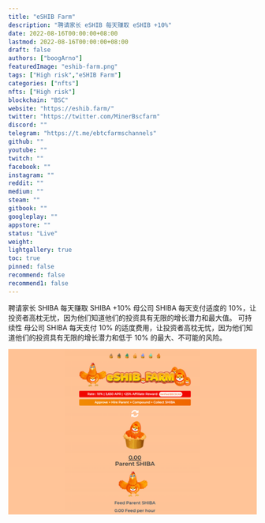 ```yaml
---
title: "eSHIB Farm"
description: "聘请家长 eSHIB 每天赚取 eSHIB +10%"
date: 2022-08-16T00:00:00+08:00
lastmod: 2022-08-16T00:00:00+08:00
draft: false
authors: ["boogArno"]
featuredImage: "eshib-farm.png"
tags: ["High risk","eSHIB Farm"]
categories: ["nfts"]
nfts: ["High risk"]
blockchain: "BSC"
website: "https://eshib.farm/"
twitter: "https://twitter.com/MinerBscfarm"
discord: ""
telegram: "https://t.me/ebtcfarmschannels"
github: ""
youtube: ""
twitch: ""
facebook: ""
instagram: ""
reddit: ""
medium: ""
steam: ""
gitbook: ""
googleplay: ""
appstore: ""
status: "Live"
weight: 
lightgallery: true
toc: true
pinned: false
recommend: false
recommend1: false
---
```

聘请家长 SHIBA 每天赚取 SHIBA +10%
母公司 SHIBA 每天支付适度的 10%，让投资者高枕无忧，因为他们知道他们的投资具有无限的增长潜力和最大值。
可持续性
母公司 SHIBA 每天支付 10% 的适度费用，让投资者高枕无忧，因为他们知道他们的投资具有无限的增长潜力和低于 10% 的最大、不可能的风险。

![eshibfarm-dapp-high-risk-bsc-image1_c44c5b09ca6fdeba7ed84dddaad5bc15](eshibfarm-dapp-high-risk-bsc-image1_c44c5b09ca6fdeba7ed84dddaad5bc15.png)